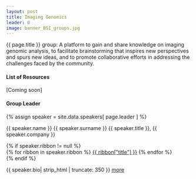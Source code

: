 ```yaml
---
layout: post
title: Imaging Genomics
leader: 0
image: banner_BSI_groups.jpg
---
```


{{ page.title }} group: A platform to gain and share knowledge on imaging genomic analysis, to facilitate brainstorming that inspires new perspectives and spurs new ideas, and to promote collaborative efforts in addressing the challenges faced by the community.

#### List of Resources
[Coming soon]

<!-- #### Journal Club Info 
[Coming soon] -->

#### Group Leader
<div class="text-left people-modal">
    <div class="modal-body">
        <div class="people-details">
            <div class="row">
                <div class="col-md-2 col-sm-2">
                    {% assign speaker = site.data.speakers[ page.leader ] %}
                    <div class="flow-img img-circle people-img" style="background-image: url({{ site.baseurl | append: '/img/people/' | append: speaker.thumbnailUrl }})"></div>
                </div>
                <div class="col-md-10 col-sm-10 details">
                    <p class="name">{{ speaker.name }} {{ speaker.surname }}
                        <span class="position">{{ speaker.title }}, {{ speaker.company }}</span>
                    </p>
                    {% if speaker.ribbon != null %}
                    <div class="modal-ribbon-wrapper">
                        {% for ribbon in speaker.ribbon %}
                            <a class="modal-ribbon" href="{{ ribbon["url"] }}" target="_blank">{{ ribbon["title"] }}</a>   
                        {% endfor %}
                    </div>
                    {% endif %}
                    <p class="about">{{ speaker.bio| strip_html | truncate: 350 }} <a href="/team">more</a></p>
                </div>
            </div>
        </div>
    </div>

</div>

